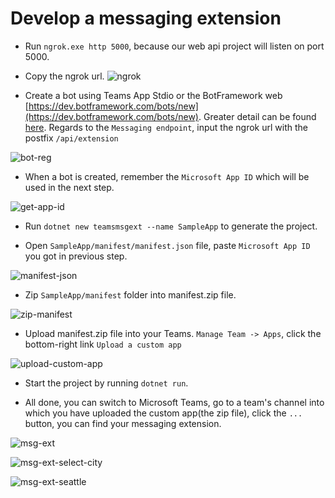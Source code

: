 # Develop a messaging extension

* Run `ngrok.exe http 5000`, because our web api project will listen on port 5000.
* Copy the ngrok url.
![ngrok](assets/messagingextension_en_us/ngrok.png)

* Create a bot using Teams App Stdio or the BotFramework web [https://dev.botframework.com/bots/new](https://dev.botframework.com/bots/new). Greater detail can be found [here](https://docs.microsoft.com/en-us/microsoftteams/platform/concepts/bots/bots-create). Regards to the `Messaging endpoint`, input the ngrok url with the postfix `/api/extension`

![bot-reg](assets/messagingextension_en_us/bot-reg.png)

* When a bot is created, remember the `Microsoft App ID` which will be used in the next step.

![get-app-id](assets/messagingextension_en_us/get-app-id.png)

* Run `dotnet new teamsmsgext --name SampleApp` to generate the project.

* Open `SampleApp/manifest/manifest.json` file, paste `Microsoft App ID` you got in previous step.

![manifest-json](assets/messagingextension_en_us/manifest-json.png)

* Zip `SampleApp/manifest` folder into manifest.zip file.

![zip-manifest](assets/messagingextension_en_us/zip-manifest.png)

* Upload manifest.zip file into your Teams. `Manage Team -> Apps`, click the bottom-right link `Upload a custom app`

![upload-custom-app](assets/messagingextension_en_us/upload-custom-app.png)

* Start the project by running `dotnet run`.

* All done, you can switch to Microsoft Teams, go to a team's channel into which you have uploaded the custom app(the zip file), click the `...` button, you can find your messaging extension.

![msg-ext](assets/messagingextension_en_us/msg-ext.png)

![msg-ext-select-city](assets/messagingextension_en_us/msg-ext-select-city.png)

![msg-ext-seattle](assets/messagingextension_en_us/msg-ext-seattle.png)

